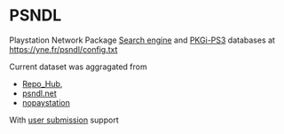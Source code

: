 # PSNDL

Playstation Network Package [Search engine](http://yne.github.io/psndl)
and [PKGi-PS3](https://github.com/bucanero/pkgi-ps3) databases at <https://yne.fr/psndl/config.txt>

Current dataset was aggragated from

- [Repo_Hub](https://github.com/romjacket/Repo_Hub),
- [psndl.net](https://psndl.net/packages/database)
- [nopaystation](https://nopaystation.com/)

With [user submission](https://github.com/yne/psndl/issues/new/choose) support

